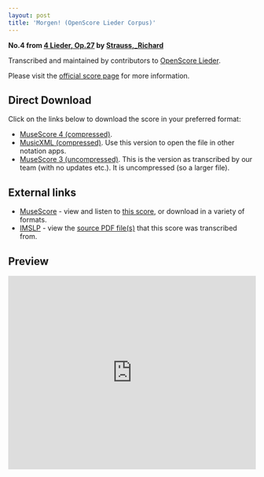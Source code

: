 ```yaml
---
layout: post
title: 'Morgen! (OpenScore Lieder Corpus)'
---
```


__No.4 from [4 Lieder, Op.27](https://fourscoreandmore.org/openscore/lieder/Strauss%2C_Richard/4_Lieder%2C_Op.27/) by [Strauss,_Richard](https://fourscoreandmore.org/openscore/lieder/Strauss%2C_Richard)__

Transcribed and maintained by contributors to [OpenScore Lieder].

Please visit the [official score page] for more information.

[official score page]: https://musescore.com/openscore-lieder-corpus/scores/6199578
[OpenScore Lieder]: https://musescore.com/openscore-lieder-corpus

## Direct Download

Click on the links below to download the score in your preferred format:
- [MuseScore 4 (compressed)](https://fourscoreandmore.org/openscore/lieder/Strauss%2C_Richard/4_Lieder%2C_Op.27/4_Morgen%21.mscz).
- [MusicXML (compressed)](https://fourscoreandmore.org/openscore/lieder/Strauss%2C_Richard/4_Lieder%2C_Op.27/4_Morgen%21.mxl). Use this version to open the file in other notation apps.
- [MuseScore 3 (uncompressed)](https://raw.githubusercontent.com/OpenScore/Lieder/refs/heads/main/scores/Strauss%2C_Richard/4_Lieder%2C_Op.27/4_Morgen%21/lc6199578.mscx). This is the version as transcribed by our team (with no updates etc.). It is uncompressed (so a larger file).

## External links

- [MuseScore] - view and listen to [this score][MuseScore], or download in a variety of formats.
- [IMSLP] - view the [source PDF file(s)][IMSLP] that this score was transcribed from.

[MuseScore]: https://musescore.com/score/6199578
[IMSLP]: https://imslp.org/wiki/Special:ReverseLookup/135548

## Preview

<iframe width="100%" height="394" src="https://musescore.com/openscore-lieder-corpus/scores/6199578/embed" frameborder="0" allowfullscreen allow="autoplay; fullscreen"></iframe>
